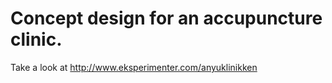 # Concept design for an accupuncture clinic.
Take a look at http://www.eksperimenter.com/anyuklinikken
